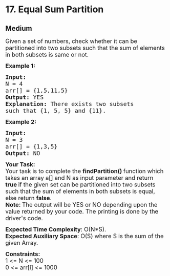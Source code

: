 # 17. Equal Sum Partition
## Medium 
<div class="problem-statement">
                <p></p><p><span style="font-size:18px">Given a set of numbers, check whether it can be partitioned into two subsets such that the sum of elements in both subsets is same or not.</span></p>

<p><span style="font-size:18px"><strong>Example 1:</strong></span></p>

<pre><span style="font-size:18px"><strong>Input:
</strong>N = 4
arr[] = {1,5,11,5}
<strong>Output: </strong>YES<strong>
Explanation: </strong>There exists two subsets
such that {1, 5, 5} and {11}.</span>
</pre>

<p><span style="font-size:18px"><strong>Example 2:</strong></span></p>

<pre><span style="font-size:18px"><strong>Input:
</strong>N = 3
arr[] = {1,3,5}
<strong>Output: </strong>NO</span></pre>

<p><span style="font-size:18px"><strong>Your Task:</strong><br>
Your task is to complete the&nbsp;<strong>findPartition()&nbsp;</strong>function which takes an array a[] and N as input parameter and return <strong>true&nbsp;</strong>if&nbsp;the given set can be partitioned<strong>&nbsp;</strong>into two subsets such that the sum of elements in both subsets is equal, else return&nbsp;<strong>false</strong>.<br>
<strong>Note:&nbsp;</strong>The output will be YES or NO depending upon the value returned by your code. The printing is done by the driver's code.</span></p>

<p><span style="font-size:18px"><strong>Expected Time Complexity</strong>: O(N*S).<br>
<strong>Expected Auxiliary Space</strong>: O(S)&nbsp;where S is the sum of the given Array.</span></p>

<p><span style="font-size:18px"><strong>Constraints: </strong></span><br>
<span style="font-size:18px">1 &lt;= N &lt;= 100<br>
0 &lt;= arr[i] &lt;= 1000</span></p>
 <p></p>
            </div>